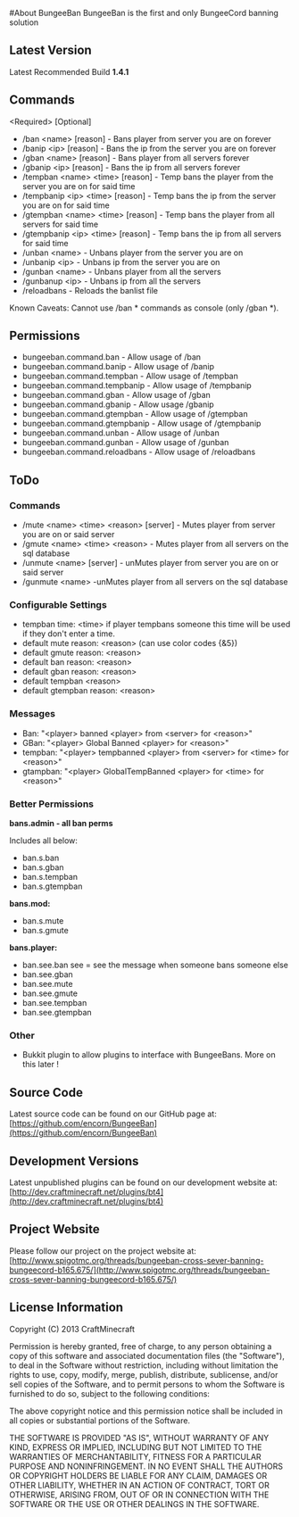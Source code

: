 #About BungeeBan
BungeeBan is the first and only BungeeCord banning solution

## Latest Version
Latest Recommended Build **1.4.1**

## Commands
\<Required\> [Optional]

* /ban \<name\> [reason] - Bans player from server you are on forever
* /banip \<ip\> [reason] - Bans the ip from the server you are on forever
* /gban \<name\> [reason] - Bans player from all servers forever
* /gbanip \<ip\> [reason] - Bans the ip from all servers forever
* /tempban \<name\> \<time\> [reason] - Temp bans the player from the server you are on for said time
* /tempbanip \<ip\> \<time\> [reason] - Temp bans the ip from the server you are on for said time
* /gtempban \<name\> \<time\> [reason] - Temp bans the player from all servers for said time
* /gtempbanip \<ip\> \<time\> [reason] - Temp bans the ip from all servers for said time
* /unban \<name\> - Unbans player from the server you are on
* /unbanip \<ip\> - Unbans ip from the server you are on
* /gunban \<name\> - Unbans player from all the servers
* /gunbanup \<ip\> - Unbans ip from all the servers
* /reloadbans - Reloads the banlist file

Known Caveats:
Cannot use /ban * commands as console (only /gban *).

## Permissions
* bungeeban.command.ban - Allow usage of /ban
* bungeeban.command.banip - Allow usage of /banip
* bungeeban.command.tempban - Allow usage of /tempban
* bungeeban.command.tempbanip - Allow usage of /tempbanip
* bungeeban.command.gban - Allow usage of /gban
* bungeeban.command.gbanip - Allow usage /gbanip
* bungeeban.command.gtempban - Allow usage of /gtempban
* bungeeban.command.gtempbanip - Allow usage of /gtempbanip
* bungeeban.command.unban - Allow usage of /unban
* bungeeban.command.gunban - Allow usage of /gunban
* bungeeban.command.reloadbans - Allow usage of /reloadbans

## ToDo
### Commands
* /mute \<name\> \<time\> \<reason\> [server] - Mutes player from server you are on or said server
* /gmute \<name\> \<time\> \<reason\> - Mutes player from all servers on the sql database
* /unmute \<name\> [server] - unMutes player from server you are on or said server
* /gunmute \<name\> -unMutes player from all servers on the sql database

### Configurable Settings
* tempban time: \<time\> if player tempbans someone this time will be used if they don't enter a time.
* default mute reason: \<reason\> (can use color codes {&5})
* default gmute reason: \<reason\>
* default ban reason: \<reason\>
* default gban reason: \<reason\>
* default tempban \<reason\>
* default gtempban reason: \<reason\>

### Messages
* Ban: "\<player\> banned \<player\> from \<server\> for \<reason\>"
* GBan: "\<player\> Global Banned \<player\> for \<reason\>"
* tempban: "\<player\> tempbanned \<player\> from \<server\> for \<time\> for \<reason\>"
* gtampban: "\<player\> GlobalTempBanned \<player\> for \<time\> for \<reason>"

### Better Permissions
**bans.admin - all ban perms**

Includes all below:

* ban.s.ban
* ban.s.gban
* ban.s.tempban
* ban.s.gtempban

**bans.mod:**

* ban.s.mute
* ban.s.gmute

**bans.player:**

* ban.see.ban see = see the message when someone bans someone else
* ban.see.gban
* ban.see.mute
* ban.see.gmute
* ban.see.tempban
* ban.see.gtempban

### Other
* Bukkit plugin to allow plugins to interface with BungeeBans. More on this later !

## Source Code
Latest source code can be found on our GitHub page at: [https://github.com/encorn/BungeeBan](https://github.com/encorn/BungeeBan)

## Development Versions
Latest unpublished plugins can be found on our development website at: [http://dev.craftminecraft.net/plugins/bt4](http://dev.craftminecraft.net/plugins/bt4)

## Project Website
Please follow our project on the project website at: [http://www.spigotmc.org/threads/bungeeban-cross-sever-banning-bungeecord-b165.675/](http://www.spigotmc.org/threads/bungeeban-cross-sever-banning-bungeecord-b165.675/)

## License Information
Copyright (C) 2013 CraftMinecraft

Permission is hereby granted, free of charge, to any person obtaining a copy of this software and associated documentation files (the "Software"), to deal in the Software without restriction, including without limitation the rights to use, copy, modify, merge, publish, distribute, sublicense, and/or sell copies of the Software, and to permit persons to whom the Software is furnished to do so, subject to the following conditions:

The above copyright notice and this permission notice shall be included in all copies or substantial portions of the Software.

THE SOFTWARE IS PROVIDED "AS IS", WITHOUT WARRANTY OF ANY KIND, EXPRESS OR IMPLIED, INCLUDING BUT NOT LIMITED TO THE WARRANTIES OF MERCHANTABILITY, FITNESS FOR A PARTICULAR PURPOSE AND NONINFRINGEMENT. IN NO EVENT SHALL THE AUTHORS OR COPYRIGHT HOLDERS BE LIABLE FOR ANY CLAIM, DAMAGES OR OTHER LIABILITY, WHETHER IN AN ACTION OF CONTRACT, TORT OR OTHERWISE, ARISING FROM, OUT OF OR IN CONNECTION WITH THE SOFTWARE OR THE USE OR OTHER DEALINGS IN THE SOFTWARE.